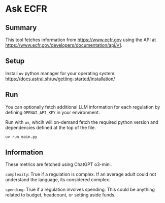 # Ask ECFR

## Summary
This tool fetches information from https://www.ecfr.gov using the API at https://www.ecfr.gov/developers/documentation/api/v1.


## Setup
Install `uv` python manager for your operating system.
https://docs.astral.sh/uv/getting-started/installation/

## Run
You can optionally fetch additional LLM information for each regulation by defining `OPENAI_API_KEY` in your environment.

Run with `uv`, whcih will on-demand fetch the required python version and dependencies defined at the top of the file.
```
uv run main.py
```

## Information

These metrics are fetched using ChatGPT o3-mini.

`complexity`: True if a regulation is complex. If an average adult could not understand the language, its considered complex.

`spending`: True if a regulation involves spending. This could be anything related to budget, headcount, or setting aside funds.
